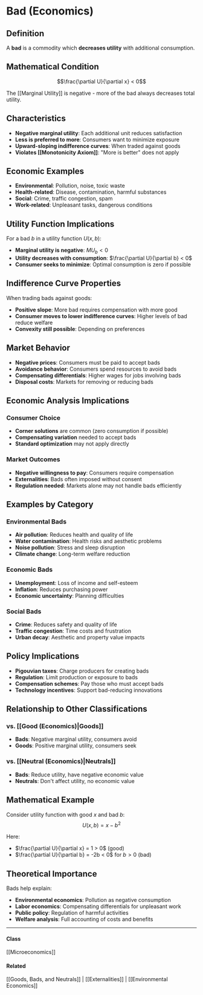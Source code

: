 # Bad (Economics)

## Definition
A **bad** is a commodity which **decreases utility** with additional consumption.

## Mathematical Condition
$$\frac{\partial U}{\partial x} < 0$$

The [[Marginal Utility]] is negative - more of the bad always decreases total utility.

## Characteristics
- **Negative marginal utility**: Each additional unit reduces satisfaction
- **Less is preferred to more**: Consumers want to minimize exposure
- **Upward-sloping indifference curves**: When traded against goods
- **Violates [[Monotonicity Axiom]]**: "More is better" does not apply

## Economic Examples
- **Environmental**: Pollution, noise, toxic waste
- **Health-related**: Disease, contamination, harmful substances
- **Social**: Crime, traffic congestion, spam
- **Work-related**: Unpleasant tasks, dangerous conditions

## Utility Function Implications
For a bad $b$ in a utility function $U(x, b)$:
- **Marginal utility is negative**: $MU_b < 0$
- **Utility decreases with consumption**: $\frac{\partial U}{\partial b} < 0$
- **Consumer seeks to minimize**: Optimal consumption is zero if possible

## Indifference Curve Properties
When trading bads against goods:
- **Positive slope**: More bad requires compensation with more good
- **Consumer moves to lower indifference curves**: Higher levels of bad reduce welfare
- **Convexity still possible**: Depending on preferences

## Market Behavior
- **Negative prices**: Consumers must be paid to accept bads
- **Avoidance behavior**: Consumers spend resources to avoid bads
- **Compensating differentials**: Higher wages for jobs involving bads
- **Disposal costs**: Markets for removing or reducing bads

## Economic Analysis Implications

### Consumer Choice
- **Corner solutions** are common (zero consumption if possible)
- **Compensating variation** needed to accept bads
- **Standard optimization** may not apply directly

### Market Outcomes
- **Negative willingness to pay**: Consumers require compensation
- **Externalities**: Bads often imposed without consent
- **Regulation needed**: Markets alone may not handle bads efficiently

## Examples by Category

### Environmental Bads
- **Air pollution**: Reduces health and quality of life
- **Water contamination**: Health risks and aesthetic problems
- **Noise pollution**: Stress and sleep disruption
- **Climate change**: Long-term welfare reduction

### Economic Bads
- **Unemployment**: Loss of income and self-esteem
- **Inflation**: Reduces purchasing power
- **Economic uncertainty**: Planning difficulties

### Social Bads
- **Crime**: Reduces safety and quality of life
- **Traffic congestion**: Time costs and frustration
- **Urban decay**: Aesthetic and property value impacts

## Policy Implications
- **Pigouvian taxes**: Charge producers for creating bads
- **Regulation**: Limit production or exposure to bads
- **Compensation schemes**: Pay those who must accept bads
- **Technology incentives**: Support bad-reducing innovations

## Relationship to Other Classifications

### vs. [[Good (Economics)|Goods]]
- **Bads**: Negative marginal utility, consumers avoid
- **Goods**: Positive marginal utility, consumers seek

### vs. [[Neutral (Economics)|Neutrals]]
- **Bads**: Reduce utility, have negative economic value  
- **Neutrals**: Don't affect utility, no economic value

## Mathematical Example
Consider utility function with good $x$ and bad $b$:
$$U(x,b) = x - b^2$$

Here:
- $\frac{\partial U}{\partial x} = 1 > 0$ (good)
- $\frac{\partial U}{\partial b} = -2b < 0$ for $b > 0$ (bad)

## Theoretical Importance
Bads help explain:
- **Environmental economics**: Pollution as negative consumption
- **Labor economics**: Compensating differentials for unpleasant work
- **Public policy**: Regulation of harmful activities
- **Welfare analysis**: Full accounting of costs and benefits

---
#### Class
[[Microeconomics]]
#### Related
[[Goods, Bads, and Neutrals]] | [[Externalities]] | [[Environmental Economics]]
